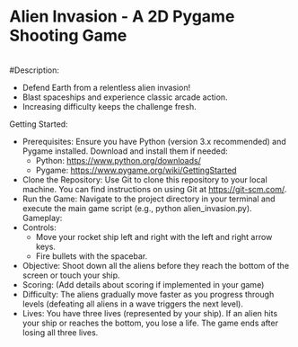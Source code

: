 <h1>Alien Invasion - A 2D Pygame Shooting Game</h1>
<br>
#Description:

* Defend Earth from a relentless alien invasion!
* Blast spaceships and experience classic arcade action.
* Increasing difficulty keeps the challenge fresh.

Getting Started:
 * Prerequisites: Ensure you have Python (version 3.x recommended) and Pygame installed. Download and install them if needed:
   * Python: https://www.python.org/downloads/
   * Pygame: https://www.pygame.org/wiki/GettingStarted
 * Clone the Repository: Use Git to clone this repository to your local machine. You can find instructions on using Git at https://git-scm.com/.
 * Run the Game: Navigate to the project directory in your terminal and execute the main game script (e.g., python alien_invasion.py).
Gameplay:
 * Controls:
   * Move your rocket ship left and right with the left and right arrow keys.
   * Fire bullets with the spacebar.
 * Objective: Shoot down all the aliens before they reach the bottom of the screen or touch your ship.
 * Scoring: (Add details about scoring if implemented in your game)
 * Difficulty: The aliens gradually move faster as you progress through levels (defeating all aliens in a wave triggers the next level).
 * Lives: You have three lives (represented by your ship). If an alien hits your ship or reaches the bottom, you lose a life. The game ends after losing all three lives.
